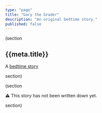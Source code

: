 ```yaml
---
type: "page"
title: "Gary the Grader"
description: "An original bedtime story."
published: false
---
```


(section

## {{meta.title}}

A [bedtime story](/bedtime-stories)

section)

(section

:warning: This story has not been written down yet.

<!-- **Once upon a time...**

**The end.** -->

section)
